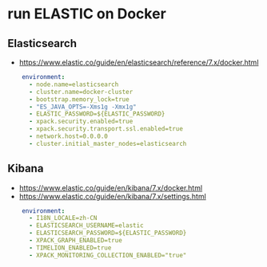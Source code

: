 # run ELASTIC on Docker

## Elasticsearch
- https://www.elastic.co/guide/en/elasticsearch/reference/7.x/docker.html

```yaml
    environment:
      - node.name=elasticsearch
      - cluster.name=docker-cluster
      - bootstrap.memory_lock=true
      - "ES_JAVA_OPTS=-Xms1g -Xmx1g"
      - ELASTIC_PASSWORD=${ELASTIC_PASSWORD}
      - xpack.security.enabled=true
      - xpack.security.transport.ssl.enabled=true
      - network.host=0.0.0.0
      - cluster.initial_master_nodes=elasticsearch
```

## Kibana
- https://www.elastic.co/guide/en/kibana/7.x/docker.html
- https://www.elastic.co/guide/en/kibana/7.x/settings.html

```yaml
    environment:
      - I18N_LOCALE=zh-CN
      - ELASTICSEARCH_USERNAME=elastic
      - ELASTICSEARCH_PASSWORD=${ELASTIC_PASSWORD}
      - XPACK_GRAPH_ENABLED=true
      - TIMELION_ENABLED=true
      - XPACK_MONITORING_COLLECTION_ENABLED="true"
```
